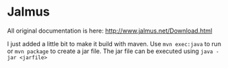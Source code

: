 Jalmus
======

All original documentation is here: http://www.jalmus.net/Download.html


I just added a little bit to make it build with maven. Use ```mvn exec:java``` to run or ```mvn package``` to create a jar file. The jar file can be executed using ```java -jar <jarfile>```